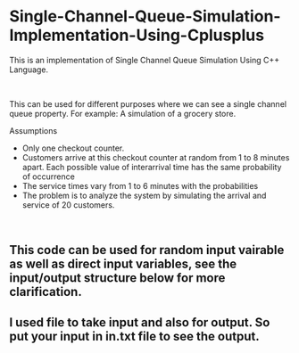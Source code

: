 # Single-Channel-Queue-Simulation-Implementation-Using-Cplusplus
This is an implementation of Single Channel Queue Simulation Using C++ Language.

<br>

This can be used for different purposes where we can see a single channel queue property. For example: A simulation of a grocery store. 

Assumptions
* Only one checkout counter. 
* Customers arrive at this checkout counter at random from 1 to 8 minutes apart. Each possible value of interarrival time has the same probability of occurrence
* The service times vary from 1 to 6 minutes with the probabilities
* The problem is to analyze the system by simulating the arrival and service of 20 customers.


<br>

## This code can be used for random input vairable as well as direct input variables, see the input/output structure below for more clarification.

## I used file to take input and also for output. So put your input in in.txt file to see the output.


